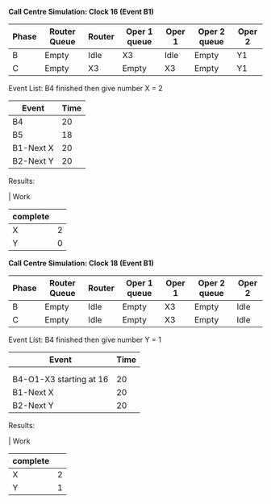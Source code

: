 **Call Centre Simulation: Clock 16 (Event B1)**


| Phase | Router Queue | Router | Oper 1 queue | Oper 1 | Oper 2 queue | Oper 2 |
| ----- | ------------ | ------ | ------------ | ------ | ------------ | ------ |
| B     | Empty        | Idle   | X3           | Idle   | Empty        | Y1     |
| C     | Empty        | X3     | Empty        | X3     | Empty        | Y1     |

Event List: B4 finished then give number X = 2


| Event     | Time |
| --------- | ---- |
| B4        | 20   |
| B5        | 18   |
| B1-Next X | 20   |
| B2-Next Y | 20   |

Results:

| Work


| complete |   |
| -------- | - |
| X        | 2 |
| Y        | 0 |

**Call Centre Simulation: Clock 18 (Event B1)**


| Phase | Router Queue | Router | Oper 1 queue | Oper 1 | Oper 2 queue | Oper 2 |
| ----- | ------------ | ------ | ------------ | ------ | ------------ | ------ |
| B     | Empty        | Idle   | Empty        | X3     | Empty        | Idle   |
| C     | Empty        | Idle   | Empty        | X3     | Empty        | Idle   |

Event List: B4 finished then give number Y = 1


| Event                   | Time |
| ----------------------- | ---- |
|                         |      |
|                         |      |
| B4-O1-X3 starting at 16 | 20   |
| B1-Next X               | 20   |
| B2-Next Y               | 20   |

Results:

| Work


| complete |   |
| -------- | - |
| X        | 2 |
| Y        | 1 |

